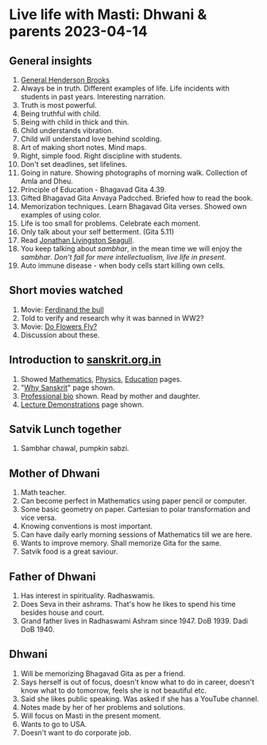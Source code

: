 # **Live life with Masti:** Dhwani & parents 2023-04-14

## General insights 
1.  [General Henderson Brooks](https://en.m.wikipedia.org/wiki/T._B._Henderson_Brooks)
2.  Always be in truth. Different examples of life. Life incidents with students in past years. Interesting narration. 
3. Truth is most powerful. 
4. Being truthful with child. 
5. Being with child in thick and thin. 
6. Child understands vibration. 
7. Child will understand love behind scolding.
8. Art of making short notes. Mind maps. 
9. Right, simple food. Right discipline with students. 
10. Don't set deadlines, set lifelines. 
11. Going in nature. Showing photographs of morning walk. Collection of Amla and Dheu. 
12. Principle of Education - Bhagavad Gita 4.39. 
13. Gifted Bhagavad Gita Anvaya Padcched. Briefed how to read the book. 
14. Memorization techniques. Learn Bhagavad Gita verses. Showed own examples of using color. 
15. Life is too small for problems. Celebrate each moment. 
16. Only talk about your self betterment. (Gita 5.11)
17. Read [Jonathan Livingston Seagull](https://archive.org/stream/B-001-001-075/B-001-001-075_djvu.txt). 
18. You keep talking about _sambhar_, in the mean time we will enjoy the _sambhar_. _Don't fall for mere intellectualism, live life in present._ 
19. Auto immune disease - when body cells start killing own cells. 

## Short movies watched
 1.  Movie: [Ferdinand the bull](https://m.youtube.com/watch?v=UN62cxSs5Q8)
 2.  Told to verify and research why it was banned in WW2? 
 3. Movie: [Do Flowers Fly?](https://m.youtube.com/watch?v=ymaexiLJelU) 
 4. Discussion about these. 
 
## Introduction to [sanskrit.org.in](sanskrit.org.in)
 1.  Showed [Mathematics](https://sanskrit.org.in/sme.html), [Physics](https://sanskrit.org.in/spe.html), [Education](https://sanskrit.org.in/sec.html) pages. 
 2. "[Why Sanskrit](https://sanskrit.org.in/why-sanskrit.html)" page shown. 
 3. [Professional bio](https://sanskrit.org.in/alabhya-prof.pdf) shown. Read by mother and daughter. 
 4. [Lecture Demonstrations](https://sanskrit.org.in/lec-dems-camps.html) page shown. 

## Satvik Lunch together
 1.  Sambhar chawal, pumpkin sabzi. 

## Mother of Dhwani 
 1.  Math teacher.
 2. Can become perfect in Mathematics using paper pencil or computer. 
 3. Some basic geometry on paper. Cartesian to polar transformation and vice versa.
 4. Knowing conventions is most important. 
 5. Can have daily early morning sessions of Mathematics till we are here. 
 6. Wants to improve memory. Shall memorize Gita for the same.
 7. Satvik food is a great saviour.

## Father of Dhwani 
 1. Has interest in spirituality. Radhaswamis. 
 2. Does Seva in their ashrams. That's how he likes to spend his time besides house and court. 
 3. Grand father lives in Radhaswami Ashram since 1947. DoB 1939. Dadi DoB 1940.
 
## Dhwani 
 1. Will be memorizing Bhagavad Gita as per a friend. 
 2. Says herself is out of focus, doesn't know what to do in career, doesn't know what to do tomorrow, feels she is not beautiful etc.
 3. Said she likes public speaking. Was asked if she has a YouTube channel. 
 4. Notes made by her of her problems and solutions. 
 5. Will focus on Masti in the present moment.
 6. Wants to go to USA.
 7. Doesn't want to do corporate job.

